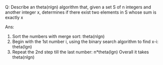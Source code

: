 Q: Describe an theta(nlgn) algorithm that, given a set S of n integers and another integer x, determines if there exist two elements in S
whose sum is exactly x

Ans:
 
1. Sort the numbers with merge sort: theta(nlgn)
2. Begin with the 1st number i, using the binary search algorithm to find x-i: theta(lgn)
3. Repeat the 2nd step till the last number: n*theta(lgn)
Overall it takes theta(nlgn)
